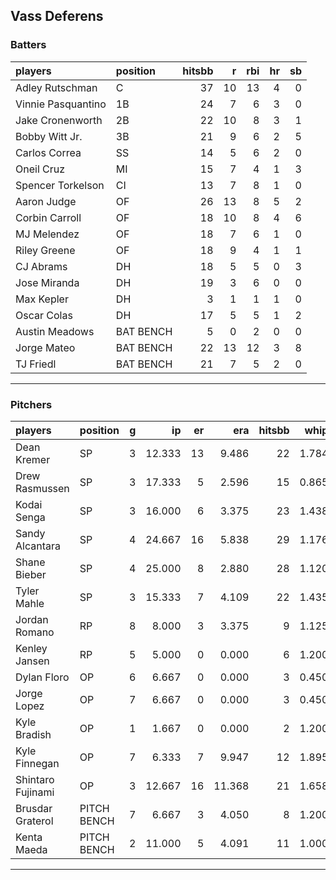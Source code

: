 ## Vass Deferens

### Batters

 
|players            |position  | hitsbb|  r| rbi| hr| sb| 
|:------------------|:---------|------:|--:|---:|--:|--:| 
|Adley Rutschman    |C         |     37| 10|  13|  4|  0| 
|Vinnie Pasquantino |1B        |     24|  7|   6|  3|  0| 
|Jake Cronenworth   |2B        |     22| 10|   8|  3|  1| 
|Bobby Witt Jr.     |3B        |     21|  9|   6|  2|  5| 
|Carlos Correa      |SS        |     14|  5|   6|  2|  0| 
|Oneil Cruz         |MI        |     15|  7|   4|  1|  3| 
|Spencer Torkelson  |CI        |     13|  7|   8|  1|  0| 
|Aaron Judge        |OF        |     26| 13|   8|  5|  2| 
|Corbin Carroll     |OF        |     18| 10|   8|  4|  6| 
|MJ Melendez        |OF        |     18|  7|   6|  1|  0| 
|Riley Greene       |OF        |     18|  9|   4|  1|  1| 
|CJ Abrams          |DH        |     18|  5|   5|  0|  3| 
|Jose Miranda       |DH        |     19|  3|   6|  0|  0| 
|Max Kepler         |DH        |      3|  1|   1|  1|  0| 
|Oscar Colas        |DH        |     17|  5|   5|  1|  2| 
|Austin Meadows     |BAT BENCH |      5|  0|   2|  0|  0| 
|Jorge Mateo        |BAT BENCH |     22| 13|  12|  3|  8| 
|TJ Friedl          |BAT BENCH |     21|  7|   5|  2|  0| 


* * *

### Pitchers

 
|players           |position    |  g|     ip| er|    era| hitsbb|  whip| so|  w| sv| 
|:-----------------|:-----------|--:|------:|--:|------:|------:|-----:|--:|--:|--:| 
|Dean Kremer       |SP          |  3| 12.333| 13|  9.486|     22| 1.784|  8|  0|  0| 
|Drew Rasmussen    |SP          |  3| 17.333|  5|  2.596|     15| 0.865| 19|  2|  0| 
|Kodai Senga       |SP          |  3| 16.000|  6|  3.375|     23| 1.438| 21|  2|  0| 
|Sandy Alcantara   |SP          |  4| 24.667| 16|  5.838|     29| 1.176| 20|  1|  0| 
|Shane Bieber      |SP          |  4| 25.000|  8|  2.880|     28| 1.120| 18|  1|  0| 
|Tyler Mahle       |SP          |  3| 15.333|  7|  4.109|     22| 1.435| 18|  1|  0| 
|Jordan Romano     |RP          |  8|  8.000|  3|  3.375|      9| 1.125| 10|  2|  6| 
|Kenley Jansen     |RP          |  5|  5.000|  0|  0.000|      6| 1.200|  7|  1|  4| 
|Dylan Floro       |OP          |  6|  6.667|  0|  0.000|      3| 0.450|  7|  1|  0| 
|Jorge Lopez       |OP          |  7|  6.667|  0|  0.000|      3| 0.450|  7|  1|  1| 
|Kyle Bradish      |OP          |  1|  1.667|  0|  0.000|      2| 1.200|  2|  0|  0| 
|Kyle Finnegan     |OP          |  7|  6.333|  7|  9.947|     12| 1.895|  4|  0|  3| 
|Shintaro Fujinami |OP          |  3| 12.667| 16| 11.368|     21| 1.658| 10|  0|  0| 
|Brusdar Graterol  |PITCH BENCH |  7|  6.667|  3|  4.050|      8| 1.200|  6|  0|  0| 
|Kenta Maeda       |PITCH BENCH |  2| 11.000|  5|  4.091|     11| 1.000| 12|  0|  0| 


* * *


